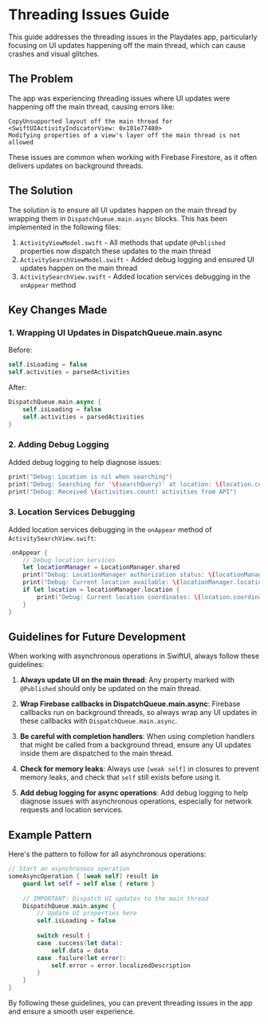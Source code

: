# Threading Issues Guide

This guide addresses the threading issues in the Playdates app, particularly focusing on UI updates happening off the main thread, which can cause crashes and visual glitches.

## The Problem

The app was experiencing threading issues where UI updates were happening off the main thread, causing errors like:

```
CopyUnsupported layout off the main thread for <SwiftUIActivityIndicatorView: 0x101e77480>
Modifying properties of a view's layer off the main thread is not allowed
```

These issues are common when working with Firebase Firestore, as it often delivers updates on background threads.

## The Solution

The solution is to ensure all UI updates happen on the main thread by wrapping them in `DispatchQueue.main.async` blocks. This has been implemented in the following files:

1. `ActivityViewModel.swift` - All methods that update `@Published` properties now dispatch these updates to the main thread
2. `ActivitySearchViewModel.swift` - Added debug logging and ensured UI updates happen on the main thread
3. `ActivitySearchView.swift` - Added location services debugging in the `onAppear` method

## Key Changes Made

### 1. Wrapping UI Updates in DispatchQueue.main.async

Before:
```swift
self.isLoading = false
self.activities = parsedActivities
```

After:
```swift
DispatchQueue.main.async {
    self.isLoading = false
    self.activities = parsedActivities
}
```

### 2. Adding Debug Logging

Added debug logging to help diagnose issues:

```swift
print("Debug: Location is nil when searching")
print("Debug: Searching for '\(searchQuery)' at location: \(location.coordinate.latitude), \(location.coordinate.longitude)")
print("Debug: Received \(activities.count) activities from API")
```

### 3. Location Services Debugging

Added location services debugging in the `onAppear` method of `ActivitySearchView.swift`:

```swift
.onAppear {
    // Debug location services
    let locationManager = LocationManager.shared
    print("Debug: LocationManager authorization status: \(locationManager.authorizationStatus.rawValue)")
    print("Debug: Current location available: \(locationManager.location != nil)")
    if let location = locationManager.location {
        print("Debug: Current location coordinates: \(location.coordinate.latitude), \(location.coordinate.longitude)")
    }
}
```

## Guidelines for Future Development

When working with asynchronous operations in SwiftUI, always follow these guidelines:

1. **Always update UI on the main thread**: Any property marked with `@Published` should only be updated on the main thread.

2. **Wrap Firebase callbacks in DispatchQueue.main.async**: Firebase callbacks run on background threads, so always wrap any UI updates in these callbacks with `DispatchQueue.main.async`.

3. **Be careful with completion handlers**: When using completion handlers that might be called from a background thread, ensure any UI updates inside them are dispatched to the main thread.

4. **Check for memory leaks**: Always use `[weak self]` in closures to prevent memory leaks, and check that `self` still exists before using it.

5. **Add debug logging for async operations**: Add debug logging to help diagnose issues with asynchronous operations, especially for network requests and location services.

## Example Pattern

Here's the pattern to follow for all asynchronous operations:

```swift
// Start an asynchronous operation
someAsyncOperation { [weak self] result in
    guard let self = self else { return }
    
    // IMPORTANT: Dispatch UI updates to the main thread
    DispatchQueue.main.async {
        // Update UI properties here
        self.isLoading = false
        
        switch result {
        case .success(let data):
            self.data = data
        case .failure(let error):
            self.error = error.localizedDescription
        }
    }
}
```

By following these guidelines, you can prevent threading issues in the app and ensure a smooth user experience.
